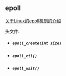 ## epoll

[关于Linux的epoll机制的介绍](https://zhuanlan.zhihu.com/p/393747291)

头文件: 

- ##### `epoll_create(int size)`

  

- ##### `epoll_ctl()`

- ##### `epoll_wait()`

